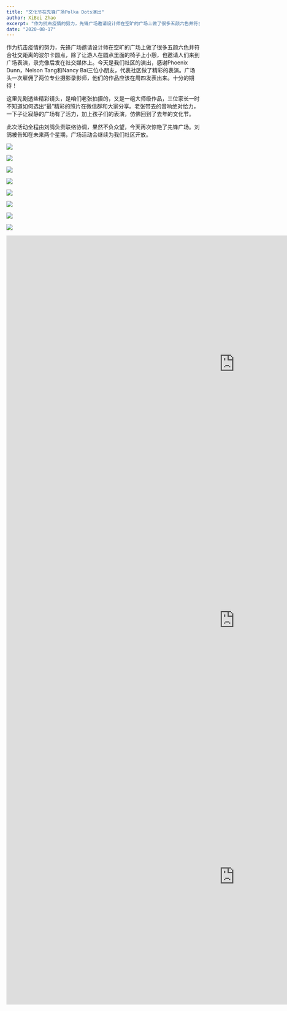 ```yaml
---
title: "文化节在先锋广场Polka Dots演出"
author: XiBei Zhao
excerpt: "作为抗击疫情的努力，先锋广场邀请设计师在空旷的广场上做了很多五颜六色并符合社交距离的波尔卡圆点，除了让游人在圆点里面的椅子上小憩，也邀请人们来到广场表演，录完像后发在社交媒体上。今天是我们社区的演出，感谢Phoenix Dunn，Nelson Tang和Nancy Bai三位小朋友，代表社区做了精彩的表演。广场头一次雇佣了两位专业摄影录影师，他们的作品应该在周四发表出来。十分的期待！"
date: "2020-08-17"
---
```


作为抗击疫情的努力，先锋广场邀请设计师在空旷的广场上做了很多五颜六色并符合社交距离的波尔卡圆点，除了让游人在圆点里面的椅子上小憩，也邀请人们来到广场表演，录完像后发在社交媒体上。今天是我们社区的演出，感谢Phoenix Dunn，Nelson Tang和Nancy Bai三位小朋友，代表社区做了精彩的表演。广场头一次雇佣了两位专业摄影录影师，他们的作品应该在周四发表出来。十分的期待！

这里先剧透些精彩镜头，是咱们老张拍摄的，又是一组大师级作品，三位家长一时不知道如何选出“最”精彩的照片在微信群和大家分享。老张带去的音响绝对给力，一下子让寂静的广场有了活力，加上孩子们的表演，仿佛回到了去年的文化节。

此次活动全程由刘鸽负责联络协调，果然不负众望，今天再次惊艳了先锋广场。刘鸽被告知在未来两个星期，广场活动会继续为我们社区开放。

![](https://res.cloudinary.com/dhngj18do/image/upload/f_auto,q_auto/v1/images/polka_dot_2020_1)

![](https://res.cloudinary.com/dhngj18do/image/upload/f_auto,q_auto/v1/images/polka_dot_2020_2)

![](https://res.cloudinary.com/dhngj18do/image/upload/f_auto,q_auto/v1/images/polka_dot_2020_3)

![](https://res.cloudinary.com/dhngj18do/image/upload/f_auto,q_auto/v1/images/polka_dot_2020_4)

![](https://res.cloudinary.com/dhngj18do/image/upload/f_auto,q_auto/v1/images/polka_dot_2020_5)

![](https://res.cloudinary.com/dhngj18do/image/upload/f_auto,q_auto/v1/images/polka_dot_2020_6)

![](https://res.cloudinary.com/dhngj18do/image/upload/f_auto,q_auto/v1/images/polka_dot_2020_7)

![](https://res.cloudinary.com/dhngj18do/image/upload/f_auto,q_auto/v1/images/polka_dot_2020_8)

<iframe width="1189" height="669" src="https://www.youtube.com/embed/WR0bRKIH2jM" frameborder="0" allow="accelerometer; autoplay; encrypted-media; gyroscope; picture-in-picture" allowfullscreen></iframe>

<iframe width="1189" height="669" src="https://www.youtube.com/embed/JXkMh32nHEQ" frameborder="0" allow="accelerometer; autoplay; encrypted-media; gyroscope; picture-in-picture" allowfullscreen></iframe>

<iframe width="1189" height="669" src="https://www.youtube.com/embed/Tay0dw0Nb5U" frameborder="0" allow="accelerometer; autoplay; encrypted-media; gyroscope; picture-in-picture" allowfullscreen></iframe>
